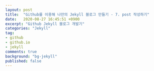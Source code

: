 ```yaml
---
layout: post
title:  "Github를 이용해 나만의 Jekyll 블로그 만들기 - 7. post 작성하기"
date:   2020-08-27 16:45:51 +0900
excerpt: "Github Jekyll 블로그 개발기"
categories: "Jekyll"
tag:
- github
- github.io
- jekyll
comments: true
background: "bg-jekyll"
published: false
---
```


